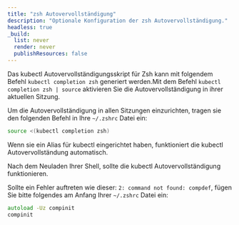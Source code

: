 ```yaml
---
title: "zsh Autovervollständigung"
description: "Optionale Konfiguration der zsh Autovervollständigung."
headless: true
_build:
  list: never
  render: never
  publishResources: false
---
```


Das kubectl Autovervollständigungsskript für Zsh kann mit folgendem Befehl `kubectl completion zsh` generiert werden.Mit dem Befehl `kubectl completion zsh | source` aktivieren Sie die Autovervollständigung in ihrer aktuellen Sitzung.

Um die Autovervollständigung in allen Sitzungen einzurichten, tragen sie den folgenden Befehl in Ihre `~/.zshrc` Datei ein:

```zsh
source <(kubectl completion zsh)
```

Wenn sie ein Alias für kubectl eingerichtet haben, funktioniert die kubectl Autovervollständung automatisch.

Nach dem Neuladen Ihrer Shell, sollte die kubectl Autovervollständigung funktionieren.

Sollte ein Fehler auftreten wie dieser: `2: command not found: compdef`, fügen Sie bitte folgendes am Anfang Ihrer `~/.zshrc` Datei ein:

```zsh
autoload -Uz compinit
compinit
```